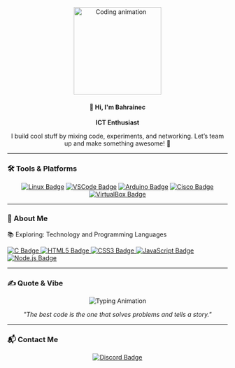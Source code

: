 <div align="center">
  <img src="https://media2.giphy.com/media/v1.Y2lkPTc5MGI3NjExcGZ3cmg2a20wN3JoY2R4N2F0ZnVoMGQ1dXpwYWFkZTA3cjdoMWF1cSZlcD12MV9pbnRlcm5hbF9naWZfYnlfaWQmY3Q9Zw/SWoSkN6DxTszqIKEqv/giphy.gif" width="200" alt="Coding animation"/>
</div>

<h4 align="center">👋 Hi, I'm Bahrainec</h4>
<p align="center"><strong>ICT Enthusiast</strong></p>
<p align="center">I build cool stuff by mixing code, experiments, and networking. Let’s team up and make something awesome! 🚀</p>

---

### 🛠️ Tools & Platforms

<p align="center">
  <a href="https://www.linux.org/"><img src="https://img.shields.io/badge/Linux-FCC624?style=for-the-badge&logo=linux&logoColor=black" alt="Linux Badge"/></a>
  <a href="https://code.visualstudio.com/"><img src="https://img.shields.io/badge/VSCode-0078D4?style=for-the-badge&logo=visual%20studio%20code&logoColor=white" alt="VSCode Badge"/></a>
  <a href="https://www.arduino.cc/"><img src="https://img.shields.io/badge/Arduino-00979D?style=for-the-badge&logo=Arduino&logoColor=white" alt="Arduino Badge"/></a>
  <a href="https://www.cisco.com/"><img src="https://img.shields.io/badge/CISCO-1BA0D7?style=for-the-badge&logo=cisco&logoColor=white" alt="Cisco Badge"/></a>
  <a href="https://www.virtualbox.org/"><img src="https://img.shields.io/badge/VirtualBox-21416b?style=for-the-badge&logo=VirtualBox&logoColor=white" alt="VirtualBox Badge"/></a>
</p>

---

### 🌟 About Me

📚 Exploring: Technology and Programming Languages

<p>
  <a href="https://en.wikipedia.org/wiki/C_(programming_language)">
    <img src="https://img.shields.io/badge/C-00599C?style=for-the-badge&logo=c&logoColor=white" alt="C Badge"/>
  </a>
  <a href="https://developer.mozilla.org/en-US/docs/Web/HTML">
    <img src="https://img.shields.io/badge/HTML5-E34F26?style=for-the-badge&logo=html5&logoColor=white" alt="HTML5 Badge"/>
  </a>
  <a href="https://developer.mozilla.org/en-US/docs/Web/CSS">
    <img src="https://img.shields.io/badge/CSS3-1572B6?style=for-the-badge&logo=css3&logoColor=white" alt="CSS3 Badge"/>
  </a>
  <a href="https://developer.mozilla.org/en-US/docs/Web/JavaScript">
    <img src="https://img.shields.io/badge/JavaScript-323330?style=for-the-badge&logo=javascript&logoColor=F7DF1E" alt="JavaScript Badge"/>
  </a>
  <a href="https://nodejs.org/">
    <img src="https://img.shields.io/badge/Node.js-339933?style=for-the-badge&logo=nodedotjs&logoColor=white" alt="Node.js Badge"/>
  </a>
</p>

---

### ✍️ Quote & Vibe

<p align="center">
  <img src="https://readme-typing-svg.herokuapp.com?font=Fira+Code&color=%23F7CA18&size=20&center=true&vCenter=true&width=450&lines=Code.+Create.+Repeat." alt="Typing Animation"/>
</p>

<p align="center"><em>"The best code is the one that solves problems and tells a story."</em></p>

---

### 📬 Contact Me

<p align="center">
  <a href="https://discordapp.com/users/737639867730624523">
    <img src="https://img.shields.io/badge/Discord-5865F2?style=for-the-badge&logo=discord&logoColor=white" alt="Discord Badge"/>
  </a>
</p>
